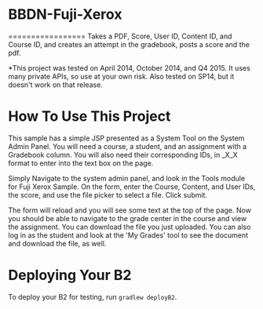 # BBDN-Fuji-Xerox
=================
Takes a PDF, Score, User ID, Content ID, and Course ID, and creates an attempt in the gradebook, posts a score and the pdf.

*This project was tested on April 2014, October 2014, and Q4 2015. It uses many private APIs, so use at your own risk. Also tested on SP14, but it doesn't work on that release.

How To Use This Project
====
This sample has a simple JSP presented as a System Tool on the System Admin Panel. You will need a course, a student, and an assignment with a Gradebook column. You will also need their corresponding IDs, in _X_X format to enter into the text box on the page. 

Simply Navigate to the system admin panel, and look in the Tools module for Fuji Xerox Sample. On the form, enter the Course, Content, and User IDs, the score, and use the file picker to select a file. Click submit.

The form will reload and you will see some text at the top of the page. Now you should be able to navigate to the grade center in the course and view the assignment. You can download the file you just uploaded. You can also log in as the student and look at the 'My Grades' tool to see the document and download the file, as well.


Deploying Your B2
===
To deploy your B2 for testing, run `gradlew deployB2`.
